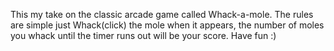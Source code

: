 This my take on the classic arcade game called Whack-a-mole. The rules are simple just Whack(click) the mole when it appears, the number of moles you whack until the timer runs out will be your score. Have fun :)
